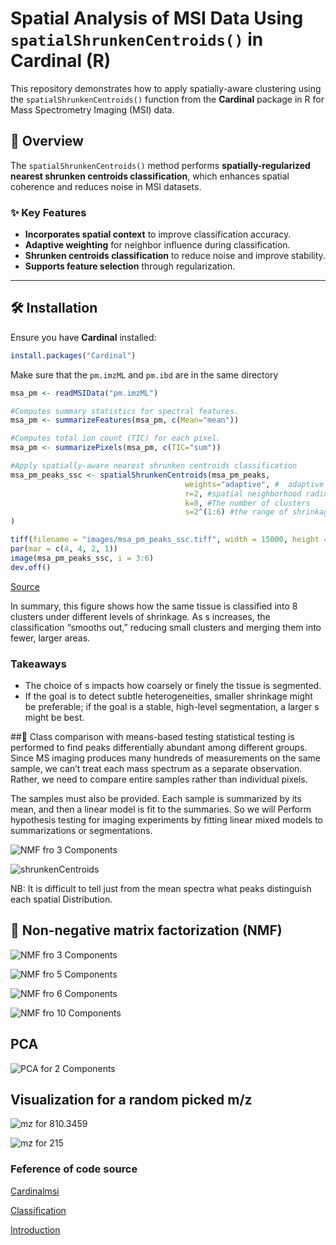 # Spatial Analysis of MSI Data Using `spatialShrunkenCentroids()` in Cardinal (R)

This repository demonstrates how to apply spatially-aware clustering using the `spatialShrunkenCentroids()` function from the **Cardinal** package in R for Mass Spectrometry Imaging (MSI) data.

## 📌 Overview

The `spatialShrunkenCentroids()` method performs **spatially-regularized nearest shrunken centroids classification**, which enhances spatial coherence and reduces noise in MSI datasets. 

### ✨ Key Features

- **Incorporates spatial context** to improve classification accuracy.
- **Adaptive weighting** for neighbor influence during classification.
- **Shrunken centroids classification** to reduce noise and improve stability.
- **Supports feature selection** through regularization.

---

## 🛠 Installation

Ensure you have **Cardinal** installed:

```r
install.packages("Cardinal")
```
Make sure that the ```pm.imzML``` and ```pm.ibd``` are in the same directory
```r
msa_pm <- readMSIData("pm.imzML")

#Computes summary statistics for spectral features.
msa_pm <- summarizeFeatures(msa_pm, c(Mean="mean"))

#Computes total ion count (TIC) for each pixel.
msa_pm <- summarizePixels(msa_pm, c(TIC="sum"))

#Apply spatially-aware nearest shrunken centroids classification
msa_pm_peaks_ssc <- spatialShrunkenCentroids(msa_pm_peaks,
                                       weights="adaptive", #  adaptive weights for spatial influence.
                                       r=2, #spatial neighborhood radius.
                                       k=8, #The number of clusters
                                       s=2^(1:6) #the range of shrinkage parameters
)

tiff(filename = "images/msa_pm_peaks_ssc.tiff", width = 15000, height = 12000, res = 3000)
par(mar = c(4, 4, 2, 1))
image(msa_pm_peaks_ssc, i = 3:6)
dev.off()
```

[Source](https://bioconductor.org/packages/release/data/experiment/vignettes/CardinalWorkflows/inst/doc/MSI-segmentation.html#retrieving-the-top-mz-values)

In summary, this figure shows how the same tissue is classified into 8 clusters under different levels of shrinkage. As s increases, the classification “smooths out,” reducing small clusters and merging them into fewer, larger areas.


### Takeaways

- The choice of s impacts how coarsely or finely the tissue is segmented.
- If the goal is to detect subtle heterogeneities, smaller shrinkage might be preferable; if the goal is a stable, high-level segmentation, a larger s might be best.

 
##📌 Class comparison with means-based testing
statistical testing is performed to find peaks differentially abundant among different groups. Since MS imaging produces many hundreds of measurements on the same sample, we can’t treat each mass spectrum as a separate observation. Rather, we need to compare entire samples rather than individual pixels.

The samples must also be provided. Each sample is summarized by its mean, and then a linear model is fit to the summaries. So we will Perform hypothesis testing for imaging experiments by fitting linear mixed models to summarizations or segmentations.




 

![NMF fro 3 Components](https://github.com/FenosoaRandrianjatovo/meta_base_MSI/blob/main/images/msa_pm_ssc_.png)

![shrunkenCentroids](https://github.com/FenosoaRandrianjatovo/meta_base_MSI/blob/main/images/msa_pm_shrunkenCentroids.png)

NB: It is difficult to tell just from the mean spectra what peaks distinguish each spatial Distribution.


## 📌 Non-negative matrix factorization (NMF)

![NMF fro 3 Components](https://github.com/FenosoaRandrianjatovo/meta_base_MSI/blob/main/images/NMF_ncomp_3_pm.png)

![NMF fro 5 Components](https://github.com/FenosoaRandrianjatovo/meta_base_MSI/blob/main/images/NMF_ncomp_5_pm.png)

![NMF fro 6 Components](https://github.com/FenosoaRandrianjatovo/meta_base_MSI/blob/main/images/NMF_ncomp_6_pm.png)

![NMF fro 10 Components](https://github.com/FenosoaRandrianjatovo/meta_base_MSI/blob/main/images/NMF_ncomp_10_pm.png) 

## PCA

![PCA for 2 Components](https://github.com/FenosoaRandrianjatovo/meta_base_MSI/blob/main/images/msa_nm_pca.png)



## Visualization for a random picked m/z






![mz for 810.3459](https://github.com/FenosoaRandrianjatovo/meta_base_MSI/blob/main/images/msa_nm_ion_image.png)

![mz for 215](https://github.com/FenosoaRandrianjatovo/meta_base_MSI/blob/main/images/msa_nm_ion_image_mz_215.png)




### Feference of code source 

[Cardinalmsi](https://cardinalmsi.org/)

[Classification](https://bioconductor.org/packages/release/data/experiment/vignettes/CardinalWorkflows/inst/doc/MSI-classification.html)

[Introduction](https://www.aspect-analytics.com/media-blog/introduction-to-mass-spectrometry-imaging-data-analysis)
